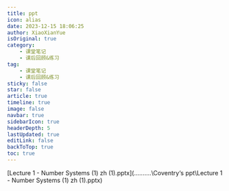 ```yaml
---
title: ppt
icon: alias
date: 2023-12-15 18:06:25
author: XiaoXianYue
isOriginal: true
category: 
    - 课堂笔记
    - 课后回顾&练习
tag:
    - 课堂笔记
    - 课后回顾&练习
sticky: false
star: false
article: true
timeline: true
image: false
navbar: true
sidebarIcon: true
headerDepth: 5
lastUpdated: true
editLink: false
backToTop: true
toc: true
---
```




 [Lecture 1 - Number Systems (1) zh (1).pptx](..\..\..\..\..\Coventry‘s ppt\Lecture 1 - Number Systems (1) zh (1).pptx) 

